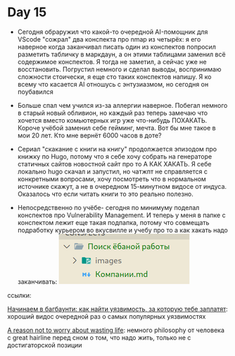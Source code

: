 # Day 15

- Сегодня обраружил что какой-то очередной AI-помощник для VScode "сожрал" два конспекта про nmap из четырёх: я его наверное когда заканчивал писать один из конспектов попросил разметить табличку в маркдаун, а он этими таблицами заменил всё содержимое конспектов. Я тогда не заметил, а сейчас уже не восстановить. Погрустил немного и сделал выводы, воспринимаю сложности стоически, я еще сто таких конспектов напишу. Я ко всему что касается AI отношусь с энтузиазмом, но сегодня он поубавился

- Больше спал чем учился из-за аллергии наверное. Побегал немного в старый новый обливион, но каждый раз теперь замечаю что хочется вместо комьютерных игр уже что-нибудь ПОХАКАТЬ. Короче учёбой заменил себе гейминг, мечта. Вот бы мне такое в мои 20 лет. Кто мне вернёт 6000 часов в доте?

- Сериал "скакание с книги на книгу" продолжается эпизодом про книжку по Hugo, потому что я себе хочу собрать на генераторе статичных сайтов новостной сайт про то А КАК ХАКАТЬ. Я себе локально hugo скачал и запустил, но чатжпт не справляется с конкретными вопросами, хочу посмотреть что в нормальном источнике скажут, а не в очередном 15-минутном видосе от индуса. Оказалось что если читать книги то это реально полезно.

- Непосредственно по учёбе- сегодня по минимуму поделал конспектов про Vulnerability Management. И теперь у меня в папке с конспектом лежит еще такая подпапка, потому что совмещать подработку курьером во вкусвилле и учебу про то а как хакать надо заканчивать:
![day 15-2025-04-23-23-02-31](./images/day%2015-2025-04-23-23-02-31.png)

ссылки:

[Начинаем в багбаунти: как найти уязвимость, за которую тебе заплатят](https://www.youtube.com/watch?v=-nl_ie9OiHw): хороший видос очередной раз о самых популярных уязвимостях

[A reason not to worry about wasting life](https://www.youtube.com/watch?v=j97XLVU0A2w): немного philosophy от человека с great hairline перед сном о том, что надо жить, только не с достигаторской позиции